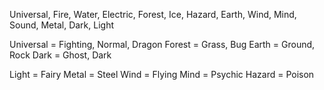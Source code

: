 Universal, Fire, Water, Electric, Forest, Ice,
Hazard, Earth, Wind, Mind, Sound, Metal, Dark, Light

Universal = Fighting, Normal, Dragon
Forest = Grass, Bug
Earth = Ground, Rock
Dark = Ghost, Dark

Light = Fairy
Metal = Steel
Wind = Flying
Mind = Psychic
Hazard = Poison